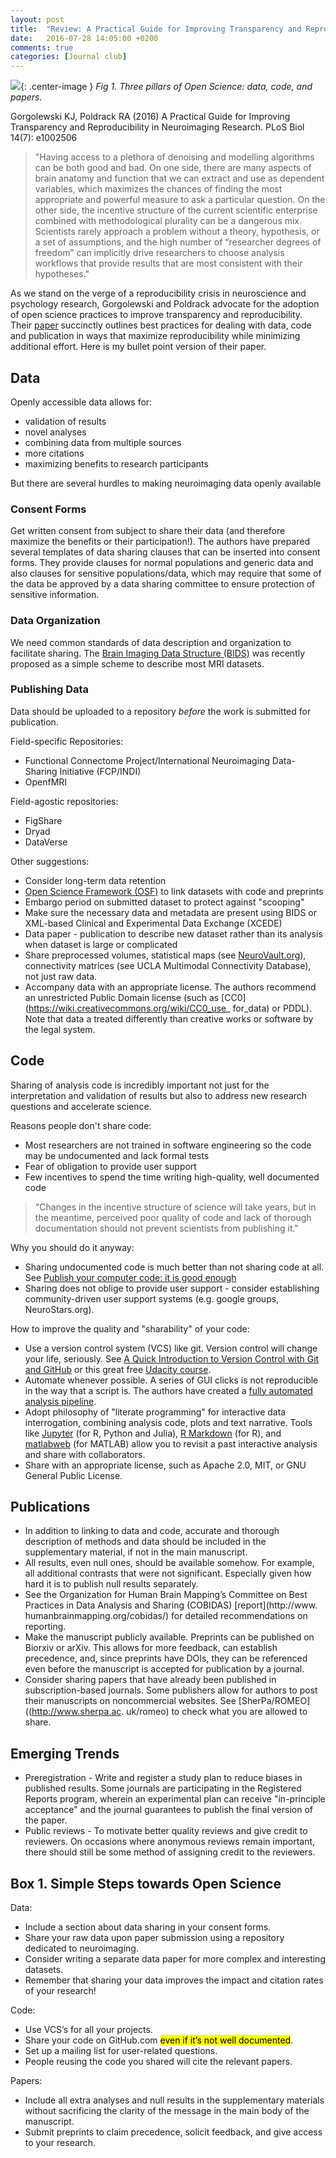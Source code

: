```yaml
---
layout: post
title:  "Review: A Practical Guide for Improving Transparency and Reproducibility in Neuroimaging Research"
date:   2016-07-28 14:05:00 +0200
comments: true
categories: [Journal club]
---
```

![](http://journals.plos.org/plosbiology/article/figure/image?size=inline&id=info:doi/10.1371/journal.pbio.1002506.g001){: .center-image }
*Fig 1. Three pillars of Open Science: data, code, and papers.*

<!-- <div class="well well-sm">
Gorgolewski KJ, Poldrack RA (2016) A Practical Guide for Improving Transparency and Reproducibility in Neuroimaging Research. PLoS Biol 14(7): e1002506
</div> -->
<div class="alert alert-success" role="alert">Gorgolewski KJ, Poldrack RA (2016) A Practical Guide for Improving Transparency and Reproducibility in Neuroimaging Research. PLoS Biol 14(7): e1002506</div>

> "Having access to a plethora of denoising and modelling algorithms can be both good and bad. On one side, there are many aspects of brain anatomy and function that we can extract and use as dependent variables, which maximizes the chances of finding the most appropriate and powerful measure to ask a particular question. On the other side, the incentive structure of the current scientific enterprise combined with methodological plurality can be a dangerous mix. Scientists rarely approach a problem without a theory, hypothesis, or a set of assumptions, and the high number of “researcher degrees of freedom” can implicitly drive researchers to choose analysis workflows that provide results that are most consistent with their hypotheses."

As we stand on the verge of a reproducibility crisis in neuroscience and psychology research, Gorgolewski and Poldrack advocate for the adoption of open science practices to improve transparency and reproducibility. Their [paper](http://journals.plos.org/plosbiology/article?id=10.1371/journal.pbio.1002506) succinctly outlines best practices for dealing with data, code and publication in ways that maximize reproducibility while minimizing additional effort. Here is my bullet point version of their paper.

## Data

Openly accessible data allows for:

* validation of results
* novel analyses
* combining data from multiple sources
* more citations
* maximizing benefits to research participants 

But there are several hurdles to making neuroimaging data openly available

### Consent Forms

Get written consent from subject to share their data (and therefore maximize the benefits or their participation!). The authors have prepared several templates of data sharing clauses that can be inserted into consent forms. They provide clauses for normal populations and generic data and also clauses for sensitive populations/data, which may require that some of the data be approved by a data sharing committee to ensure protection of sensitive information. 

### Data Organization

We need common standards of data description and organization to facilitate sharing. The [Brain Imaging Data Structure (BIDS)](http://www.nature.com/articles/sdata201644) was recently proposed as a simple scheme to describe most MRI datasets. 

### Publishing Data

Data should be uploaded to a repository *before* the work is submitted for publication.

Field-specific Repositories:

* Functional Connectome Project/International Neuroimaging Data-Sharing Initiative (FCP/INDI)
* OpenfMRI

Field-agostic repositories:

* FigShare
* Dryad
* DataVerse

Other suggestions:

* Consider long-term data retention
* [Open Science Framework (OSF)](www.osf.io) to link datasets with code and preprints
* Embargo period on submitted dataset to protect against "scooping"
* Make sure the necessary data and metadata are present using BIDS or XML-based Clinical and Experimental Data Exchange (XCEDE)
* Data paper - publication to describe new dataset rather than its analysis when dataset is large or complicated
* Share preprocessed volumes, statistical maps (see [NeuroVault.org](NeuroVault.org)), connectivity matrices (see UCLA Multimodal Connectivity Database), not just raw data.
* Accompany data with an appropriate license. The authors recommend an unrestricted Public Domain license (such as [CC0](https://wiki.creativecommons.org/wiki/CC0_use_ for_data) or PDDL). Note that data a treated differently than creative works or software by the legal system.

## Code

Sharing of analysis code is incredibly important not just for the interpretation and validation of results but also to address new research questions and accelerate science. 

Reasons people don't share code:

* Most researchers are not trained in software engineering so the code may be undocumented and lack formal tests
* Fear of obligation to provide user support
* Few incentives to spend the time writing high-quality, well documented code

>"Changes in the incentive structure of science will take years, but in the meantime, perceived poor quality of code and lack of thorough documentation should not prevent scientists from publishing it."

Why you should do it anyway:

* Sharing undocumented code is much better than not sharing code at all. See [Publish your computer code: it is good enough](http://www.nature.com/news/2010/101013/full/467753a.html)
* Sharing does not oblige to provide user support - consider establishing community-driven user support systems (e.g. google groups, NeuroStars.org).

How to improve the quality and "sharability" of your code:

* Use a version control system (VCS) like git. Version control will change your life, seriously. See [A Quick Introduction to Version Control with Git and GitHub](http://journals.plos.org/ploscompbiol/article?id=10.1371/journal.pcbi.1004668) or this great free [Udacity course](https://www.udacity.com/course/how-to-use-git-and-github--ud775). 
* Automate whenever possible. A series of GUI clicks is not reproducible in the way that a script is. The authors have created a [fully automated analysis pipeline](https://github.com/poldrack/myconnectome-vm). 
* Adopt philosophy of "literate programming" for interactive data interrogation, combining analysis code, plots and text narrative. Tools like [Jupyter](http://jupyter.org) (for R, Python and Julia), [R Markdown](http://rmarkdown.rstudio.com) (for R), and [matlabweb](https://www.ctan.org/pkg/matlabweb) (for MATLAB) allow you to revisit a past interactive analysis and share with collaborators. 
* Share with an appropriate license, such as Apache 2.0, MIT, or GNU General Public License.

## Publications

* In addition to linking to data and code, accurate and thorough description of methods and data should be included in the supplementary material, if not in the main manuscript. 
* All results, even null ones, should be available somehow. For example, all additional contrasts that were not significant. Especially given how hard it is to publish null results separately.
* See  the Organization for Human Brain Mapping’s Committee on Best Practices in Data Analysis and Sharing (COBIDAS) [report](http://www. humanbrainmapping.org/cobidas/) for detailed recommendations on reporting.
* Make the manuscript publicly available. Preprints can be published on Biorxiv or arXiv. This allows for more feedback, can establish precedence, and, since preprints have DOIs, they can be referenced even before the manuscript is accepted for publication by a journal. 
* Consider sharing papers that have already been published in subscription-based journals. Some publishers allow for authors to post their manuscripts on noncommercial websites. See [SherPa/ROMEO]((http://www.sherpa.ac. uk/romeo) to check what you are allowed to share. 

## Emerging Trends

* Preregistration - Write and register a study plan to reduce biases in published results. Some journals are participating in the Registered Reports program, wherein an experimental plan can receive "in-principle acceptance" and the journal guarantees to publish the final version of the paper.
* Public reviews - To motivate better quality reviews and give credit to reviewers. On occasions where anonymous reviews remain important, there should still be some method of assigning credit to the reviewers.

<p></p>
<div class="well well-sm"><h2>Box 1. Simple Steps towards Open Science</h2>
Data: 
<ul><li>Include a section about data sharing in your consent forms.</li>
<li>Share your raw data upon paper submission using a repository dedicated to neuroimaging.</li>
<li>Consider writing a separate data paper for more complex and interesting datasets.</li>
<li>Remember that sharing your data improves the impact and citation rates of your research!</li>
</ul>
Code:
<ul><li>Use VCS’s for all your projects.</li>
<li>Share your code on GitHub.com <mark>even if it’s not well documented</mark>.</li>
<li>Set up a mailing list for user-related questions.</li>
<li>People reusing the code you shared will cite the relevant papers.</li>
</ul>
Papers: 
<ul><li>Include all extra analyses and null results in the supplementary materials without sacrificing the clarity of the message in the main body of the manuscript.</li>
<li>Submit preprints to claim precedence, solicit feedback, and give access to your research.</li>
</ul>

<!-- You’ll find this post in your `_posts` directory. Go ahead and edit it and re-build the site to see your changes. You can rebuild the site in many different ways, but the most common way is to run `jekyll serve`, which launches a web server and auto-regenerates your site when a file is updated. -->
